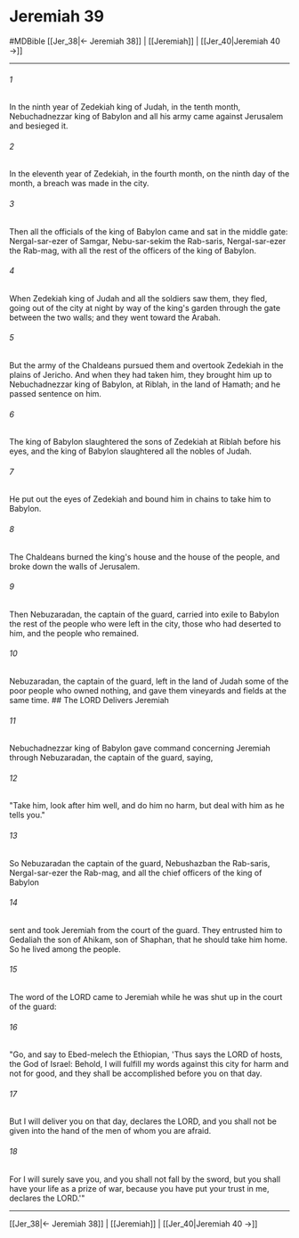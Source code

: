 # Jeremiah 39
#MDBible
[[Jer_38|← Jeremiah 38]] | [[Jeremiah]] | [[Jer_40|Jeremiah 40 →]]

***

###### 1 

In the ninth year of Zedekiah king of Judah, in the tenth month, Nebuchadnezzar king of Babylon and all his army came against Jerusalem and besieged it. 

###### 2 

In the eleventh year of Zedekiah, in the fourth month, on the ninth day of the month, a breach was made in the city. 

###### 3 

Then all the officials of the king of Babylon came and sat in the middle gate: Nergal-sar-ezer of Samgar, Nebu-sar-sekim the Rab-saris, Nergal-sar-ezer the Rab-mag, with all the rest of the officers of the king of Babylon. 

###### 4 

When Zedekiah king of Judah and all the soldiers saw them, they fled, going out of the city at night by way of the king's garden through the gate between the two walls; and they went toward the Arabah. 

###### 5 

But the army of the Chaldeans pursued them and overtook Zedekiah in the plains of Jericho. And when they had taken him, they brought him up to Nebuchadnezzar king of Babylon, at Riblah, in the land of Hamath; and he passed sentence on him. 

###### 6 

The king of Babylon slaughtered the sons of Zedekiah at Riblah before his eyes, and the king of Babylon slaughtered all the nobles of Judah. 

###### 7 

He put out the eyes of Zedekiah and bound him in chains to take him to Babylon. 

###### 8 

The Chaldeans burned the king's house and the house of the people, and broke down the walls of Jerusalem. 

###### 9 

Then Nebuzaradan, the captain of the guard, carried into exile to Babylon the rest of the people who were left in the city, those who had deserted to him, and the people who remained. 

###### 10 

Nebuzaradan, the captain of the guard, left in the land of Judah some of the poor people who owned nothing, and gave them vineyards and fields at the same time. ## The LORD Delivers Jeremiah 

###### 11 

Nebuchadnezzar king of Babylon gave command concerning Jeremiah through Nebuzaradan, the captain of the guard, saying, 

###### 12 

"Take him, look after him well, and do him no harm, but deal with him as he tells you." 

###### 13 

So Nebuzaradan the captain of the guard, Nebushazban the Rab-saris, Nergal-sar-ezer the Rab-mag, and all the chief officers of the king of Babylon 

###### 14 

sent and took Jeremiah from the court of the guard. They entrusted him to Gedaliah the son of Ahikam, son of Shaphan, that he should take him home. So he lived among the people. 

###### 15 

The word of the LORD came to Jeremiah while he was shut up in the court of the guard: 

###### 16 

"Go, and say to Ebed-melech the Ethiopian, 'Thus says the LORD of hosts, the God of Israel: Behold, I will fulfill my words against this city for harm and not for good, and they shall be accomplished before you on that day. 

###### 17 

But I will deliver you on that day, declares the LORD, and you shall not be given into the hand of the men of whom you are afraid. 

###### 18 

For I will surely save you, and you shall not fall by the sword, but you shall have your life as a prize of war, because you have put your trust in me, declares the LORD.'" 

***

[[Jer_38|← Jeremiah 38]] | [[Jeremiah]] | [[Jer_40|Jeremiah 40 →]]
